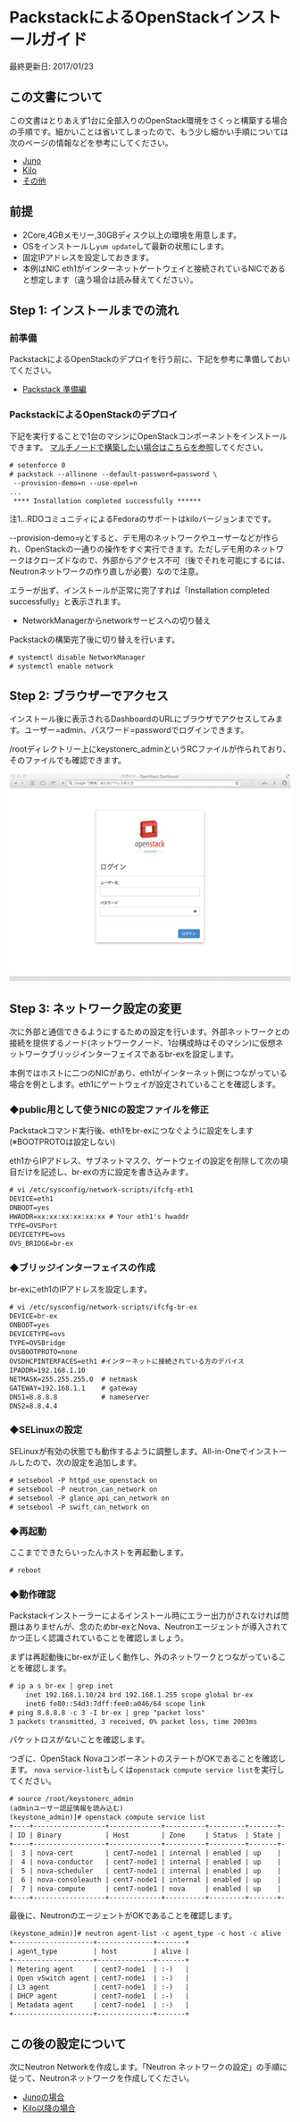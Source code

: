 # PackstackによるOpenStackインストールガイド

最終更新日: 2017/01/23


## この文書について

この文書はとりあえず1台に全部入りのOpenStack環境をさくっと構築する場合の手順です。細かいことは省いてしまったので、もう少し細かい手順については次のページの情報などを参考にしてください。

- [Juno](https://github.com/ytooyama/rdo-juno)
- [Kilo](https://github.com/ytooyama/rdo-kilo)
- [その他](https://github.com/ytooyama?tab=repositories)


## 前提

- 2Core,4GBメモリー,30GBディスク以上の環境を用意します。
- OSをインストールし`yum update`して最新の状態にします。
- 固定IPアドレスを設定しておきます。
- 本例はNIC eth1がインターネットゲートウェイと接続されているNICであると想定します（違う場合は読み替えてください）。

## Step 1: インストールまでの流れ

### 前準備

PackstackによるOpenStackのデプロイを行う前に、下記を参考に準備しておいてください。

- [Packstack 準備編](Packstack1-QuickStart-arrangements.md)


### PackstackによるOpenStackのデプロイ

下記を実行することで1台のマシンにOpenStackコンポーネントをインストールできます。
[マルチノードで構築したい場合はこちらを参照](Packstack3-QuickStart-installations-multi.md)してください。

````
# setenforce 0
# packstack --allinone --default-password=password \
 --provision-demo=n --use-epel=n
...
 **** Installation completed successfully ******
````

注1...RDOコミュニティによるFedoraのサポートはkiloバージョンまでです。

--provision-demo=yとすると、デモ用のネットワークやユーザーなどが作られ、OpenStackの一通りの操作をすぐ実行できます。ただしデモ用のネットワークはクローズドなので、外部からアクセス不可（後でそれを可能にするには、Neutronネットワークの作り直しが必要）なので注意。

エラーが出ず、インストールが正常に完了すれば「Installation completed successfully」と表示されます。

- NetworkManagerからnetworkサービスへの切り替え

Packstackの構築完了後に切り替えを行います。

```` 
# systemctl disable NetworkManager
# systemctl enable network
````


## Step 2: ブラウザーでアクセス

インストール後に表示されるDashboardのURLにブラウザでアクセスしてみます。ユーザー=admin、パスワード=passwordでログインできます。

/rootディレクトリー上にkeystonerc_adminというRCファイルが作られており、そのファイルでも確認できます。

![Dashboard Login](./images/login.png)


## Step 3: ネットワーク設定の変更

次に外部と通信できるようにするための設定を行います。外部ネットワークとの接続を提供するノード(ネットワークノード、1台構成時はそのマシン)に仮想ネットワークブリッジインターフェイスであるbr-exを設定します。

本例ではホストに二つのNICがあり、eth1がインターネット側につながっている場合を例とします。eth1にゲートウェイが設定されていることを確認します。

### ◆public用として使うNICの設定ファイルを修正

Packstackコマンド実行後、eth1をbr-exにつなぐように設定をします(※BOOTPROTOは設定しない)

eth1からIPアドレス、サブネットマスク、ゲートウェイの設定を削除して次の項目だけを記述し、br-exの方に設定を書き込みます｡

````
# vi /etc/sysconfig/network-scripts/ifcfg-eth1
DEVICE=eth1
ONBOOT=yes
HWADDR=xx:xx:xx:xx:xx:xx # Your eth1's hwaddr
TYPE=OVSPort
DEVICETYPE=ovs
OVS_BRIDGE=br-ex
````

### ◆ブリッジインターフェイスの作成

br-exにeth1のIPアドレスを設定します。

````
# vi /etc/sysconfig/network-scripts/ifcfg-br-ex
DEVICE=br-ex
ONBOOT=yes
DEVICETYPE=ovs
TYPE=OVSBridge
OVSBOOTPROTO=none
OVSDHCPINTERFACES=eth1 #インターネットに接続されている方のデバイス
IPADDR=192.168.1.10
NETMASK=255.255.255.0  # netmask
GATEWAY=192.168.1.1    # gateway
DNS1=8.8.8.8           # nameserver
DNS2=8.8.4.4
````

### ◆SELinuxの設定

SELinuxが有効の状態でも動作するように調整します。All-in-Oneでインストールしたので、次の設定を追加します。

````
# setsebool -P httpd_use_openstack on
# setsebool -P neutron_can_network on
# setsebool -P glance_api_can_network on
# setsebool -P swift_can_network on
````

### ◆再起動

ここまでできたらいったんホストを再起動します。

````
# reboot
````

### ◆動作確認

Packstackインストーラーによるインストール時にエラー出力がされなければ問題はありませんが、念のためbr-exとNova、Neutronエージェントが導入されてかつ正しく認識されていることを確認しましょう。

まずは再起動後にbr-exが正しく動作し、外のネットワークとつながっていることを確認します。

````
# ip a s br-ex | grep inet
    inet 192.168.1.10/24 brd 192.168.1.255 scope global br-ex
    inet6 fe80::54d3:7dff:fee0:a046/64 scope link
# ping 8.8.8.8 -c 3 -I br-ex | grep "packet loss"
3 packets transmitted, 3 received, 0% packet loss, time 2003ms
````

パケットロスがないことを確認します。

つぎに、OpenStack NovaコンポーネントのステートがOKであることを確認します。
`nova service-list`もしくは`openstack compute service list`を実行してください。

````
# source /root/keystonerc_admin
(adminユーザー認証情報を読み込む)
(keystone_admin)]# openstack compute service list
+----+------------------+-------------+----------+---------+-------+-
| ID | Binary           | Host        | Zone     | Status  | State | 
+----+------------------+-------------+----------+---------+-------+-
|  3 | nova-cert        | cent7-node1 | internal | enabled | up    |
|  4 | nova-conductor   | cent7-node1 | internal | enabled | up    |
|  5 | nova-scheduler   | cent7-node1 | internal | enabled | up    |
|  6 | nova-consoleauth | cent7-node1 | internal | enabled | up    |
|  7 | nova-compute     | cent7-node1 | nova     | enabled | up    |
+----+------------------+-------------+----------+---------+-------+-
````

最後に、NeutronのエージェントがOKであることを確認します。

````
(keystone_admin)]# neutron agent-list -c agent_type -c host -c alive
+--------------------+--------------+-------+
| agent_type         | host         | alive |
+--------------------+--------------+-------+
| Metering agent     | cent7-node1  | :-)   |
| Open vSwitch agent | cent7-node1  | :-)   |
| L3 agent           | cent7-node1  | :-)   |
| DHCP agent         | cent7-node1  | :-)   |
| Metadata agent     | cent7-node1  | :-)   |
+--------------------+--------------+-------+
````


## この後の設定について

次にNeutron Networkを作成します。「Neutron ネットワークの設定」の手順に従って、Neutronネットワークを作成してください。

- [Junoの場合](https://github.com/ytooyama/rdo-icehouse/blob/master/2-RDO-QuickStart-Networking.md)
- [Kilo以降の場合](https://github.com/ytooyama/rdo-kilo/blob/master/2-RDO-QuickStart-Networking.md)